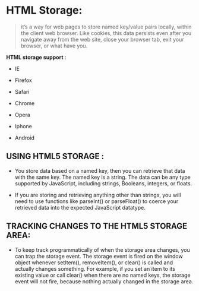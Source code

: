 # HTML Storage:

>  it’s a way for web pages to store named key/value pairs locally, within the client web browser. Like cookies, this data persists even after you navigate away from the web site, close your browser tab, exit your browser, or what have you. 

 **HTML storage support** : 

 * IE

 * Firefox

 * Safari

 * Chrome

 * Opera

 * Iphone

 * Android 

 ## USING HTML5 STORAGE :

 * You store data based on a named key, then you can retrieve that data with the same key. The named key is a string. The data can be any type supported by JavaScript, including strings, Booleans, integers, or floats.

 * If you are storing and retrieving anything other than strings, you will need to use functions like parseInt() or parseFloat() to coerce your retrieved data into the expected JavaScript datatype.


 ## TRACKING CHANGES TO THE HTML5 STORAGE AREA:

 * To keep track programmatically of when the storage area changes, you can trap the storage event. The storage event is fired on the window object whenever setItem(), removeItem(), or clear() is called and actually changes something. For example, if you set an item to its existing value or call clear() when there are no named keys, the storage event will not fire, because nothing actually changed in the storage area.